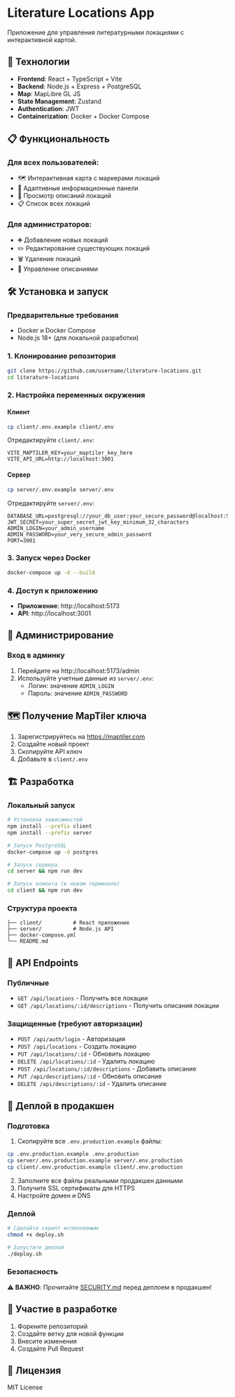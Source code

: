 # Literature Locations App

Приложение для управления литературными локациями с интерактивной картой.

## 🚀 Технологии

- **Frontend**: React + TypeScript + Vite
- **Backend**: Node.js + Express + PostgreSQL
- **Map**: MapLibre GL JS
- **State Management**: Zustand
- **Authentication**: JWT
- **Containerization**: Docker + Docker Compose

## 📋 Функциональность

### Для всех пользователей:
- 🗺️ Интерактивная карта с маркерами локаций
- 📱 Адаптивные информационные панели
- 📖 Просмотр описаний локаций
- 📋 Список всех локаций

### Для администраторов:
- ➕ Добавление новых локаций
- ✏️ Редактирование существующих локаций
- 🗑️ Удаление локаций
- 📝 Управление описаниями

## 🛠️ Установка и запуск

### Предварительные требования
- Docker и Docker Compose
- Node.js 18+ (для локальной разработки)

### 1. Клонирование репозитория
```bash
git clone https://github.com/username/literature-locations.git
cd literature-locations
```

### 2. Настройка переменных окружения

#### Клиент
```bash
cp client/.env.example client/.env
```
Отредактируйте `client/.env`:
```env
VITE_MAPTILER_KEY=your_maptiler_key_here
VITE_API_URL=http://localhost:3001
```

#### Сервер
```bash
cp server/.env.example server/.env
```
Отредактируйте `server/.env`:
```env
DATABASE_URL=postgresql://your_db_user:your_secure_password@localhost:5432/your_database
JWT_SECRET=your_super_secret_jwt_key_minimum_32_characters
ADMIN_LOGIN=your_admin_username
ADMIN_PASSWORD=your_very_secure_admin_password
PORT=3001
```

### 3. Запуск через Docker
```bash
docker-compose up -d --build
```

### 4. Доступ к приложению
- **Приложение**: http://localhost:5173
- **API**: http://localhost:3001

## 🔐 Администрирование

### Вход в админку
1. Перейдите на http://localhost:5173/admin
2. Используйте учетные данные из `server/.env`:
   - Логин: значение `ADMIN_LOGIN`
   - Пароль: значение `ADMIN_PASSWORD`

## 🗺️ Получение MapTiler ключа

1. Зарегистрируйтесь на https://maptiler.com
2. Создайте новый проект
3. Скопируйте API ключ
4. Добавьте в `client/.env`

## 🏗️ Разработка

### Локальный запуск
```bash
# Установка зависимостей
npm install --prefix client
npm install --prefix server

# Запуск PostgreSQL
docker-compose up -d postgres

# Запуск сервера
cd server && npm run dev

# Запуск клиента (в новом терминале)
cd client && npm run dev
```

### Структура проекта
```
├── client/          # React приложение
├── server/          # Node.js API
├── docker-compose.yml
└── README.md
```

## 📝 API Endpoints

### Публичные
- `GET /api/locations` - Получить все локации
- `GET /api/locations/:id/descriptions` - Получить описания локации

### Защищенные (требуют авторизации)
- `POST /api/auth/login` - Авторизация
- `POST /api/locations` - Создать локацию
- `PUT /api/locations/:id` - Обновить локацию
- `DELETE /api/locations/:id` - Удалить локацию
- `POST /api/locations/:id/descriptions` - Добавить описание
- `PUT /api/descriptions/:id` - Обновить описание
- `DELETE /api/descriptions/:id` - Удалить описание

## 🚀 Деплой в продакшен

### Подготовка
1. Скопируйте все `.env.production.example` файлы:
```bash
cp .env.production.example .env.production
cp server/.env.production.example server/.env.production
cp client/.env.production.example client/.env.production
```

2. Заполните все файлы реальными продакшен данными
3. Получите SSL сертификаты для HTTPS
4. Настройте домен и DNS

### Деплой
```bash
# Сделайте скрипт исполняемым
chmod +x deploy.sh

# Запустите деплой
./deploy.sh
```

### Безопасность
⚠️ **ВАЖНО**: Прочитайте [SECURITY.md](SECURITY.md) перед деплоем в продакшен!

## 🤝 Участие в разработке

1. Форкните репозиторий
2. Создайте ветку для новой функции
3. Внесите изменения
4. Создайте Pull Request

## 📄 Лицензия

MIT License
